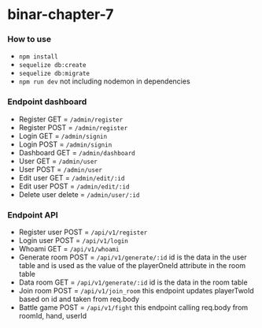 # binar-chapter-7

### How to use

- <code>npm install</code>
- <code>sequelize db:create</code>
- <code>sequelize db:migrate</code>
- <code>npm run dev</code>
  not including nodemon in dependencies

### Endpoint dashboard

- Register GET = <code>/admin/register</code>
- Register POST = <code>/admin/register</code>
- Login GET = <code>/admin/signin</code>
- Login POST = <code>/admin/signin</code>
- Dashboard GET = <code>/admin/dashboard</code>
- User GET = <code>/admin/user</code>
- User POST = <code>/admin/user</code>
- Edit user GET = <code>/admin/edit/:id</code>
- Edit user POST = <code>/admin/edit/:id</code>
- Delete user delete = <code>/admin/user/:id</code>

### Endpoint API

- Register user POST = <code>/api/v1/register</code>
- Login user POST = <code>/api/v1/login</code>
- Whoami GET = <code>/api/v1/whoami</code>
- Generate room POST = <code>/api/v1/generate/:id</code>
  id is the data in the user table and is used as the value of the playerOneId attribute in the room table
- Data room GET = <code>/api/v1/generate/:id</code> id is the data in the room table
- Join room POST = <code>/api/v1/join_room</code> this endpoint updates playerTwoId based on id and taken from req.body
- Battle game POST = <code>/api/v1/fight</code> this endpoint calling req.body from roomId, hand, userId 
